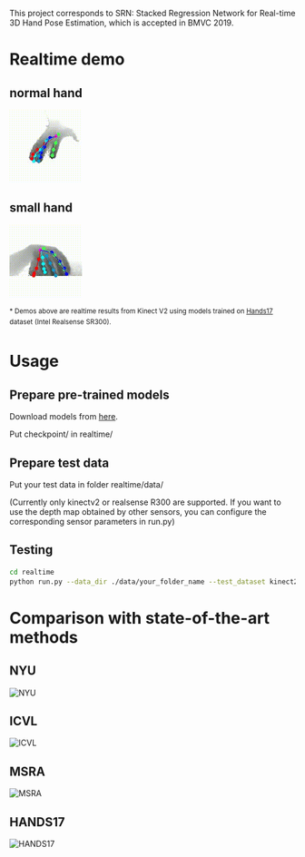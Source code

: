 This project corresponds to SRN: Stacked Regression Network for Real-time 3D Hand Pose Estimation, which is accepted in BMVC 2019.

# Realtime demo
## normal hand  
![demo1](realtime/gif/normal.gif)
## small hand
![demo2](realtime/gif/small_hand.gif)&nbsp;&nbsp;&nbsp;&nbsp;&nbsp;&nbsp;&nbsp;&nbsp;

<sup>\* Demos above are realtime results from Kinect V2 using models trained on [Hands17](http://icvl.ee.ic.ac.uk/hands17/challenge/) dataset (Intel Realsense SR300). </sup></br>
# Usage 

## Prepare pre-trained models
Download models from [here](https://drive.google.com/drive/folders/1QG6F9aD4t-LLupoguWVpBm-fUyGPNRl0?usp=sharing).

Put checkpoint/ in realtime/

## Prepare test data
Put your test data in folder realtime/data/ 

(Currently only kinectv2 or realsense R300 are supported. If you want to use the depth map obtained by other sensors, you can configure the corresponding sensor parameters in run.py)

## Testing
```bash
cd realtime
python run.py --data_dir ./data/your_folder_name --test_dataset kinect2 or realsense  
```

# Comparison with state-of-the-art methods
## NYU
![NYU](https://github.com/RenFeiTemp/SRN/blob/master/fig/nyu.png)
## ICVL
![ICVL](https://github.com/RenFeiTemp/SRN/blob/master/fig/icvl.png)
## MSRA
![MSRA](https://github.com/RenFeiTemp/SRN/blob/master/fig/msra.png)
## HANDS17
![HANDS17](https://github.com/RenFeiTemp/SRN/blob/master/fig/hands17.jpg)
